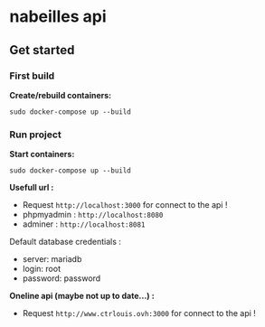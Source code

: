 # nabeilles api


## Get started

### First build
**Create/rebuild containers:**
```
sudo docker-compose up --build
```

### Run project
**Start containers:**
```
sudo docker-compose up --build
```

**Usefull url :**
- Request `http://localhost:3000` for connect to the api !
- phpmyadmin : `http://localhost:8080`
- adminer : `http://localhost:8081`

Default database credentials :
- server: mariadb
- login: root
- password: password

**Oneline api (maybe not up to date...) :**
- Request `http://www.ctrlouis.ovh:3000` for connect to the api !
